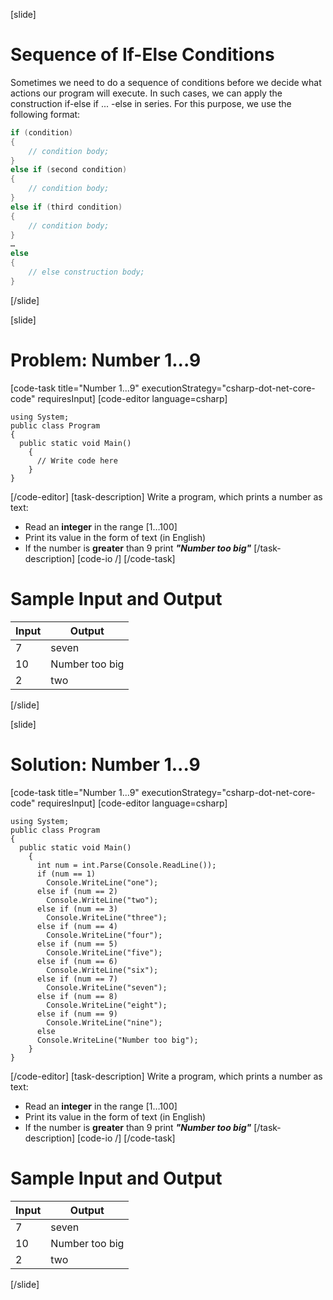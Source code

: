 [slide]
# Sequence of If-Else Conditions
Sometimes we need to do a sequence of conditions before we decide what actions
our program will execute. In such cases, we can apply the construction 
if-else if ... -else in series. For this purpose, we use the following format:

```csharp
if (condition)
{
    // condition body;
}
else if (second condition)
{
    // condition body;
}
else if (third condition)
{
    // condition body;
}
…
else
{
    // else construction body;
}
```
[/slide]

[slide]
# Problem: Number 1...9
[code-task title="Number 1...9" executionStrategy="csharp-dot-net-core-code" requiresInput]
[code-editor language=csharp]
```
using System;
public class Program
{
  public static void Main()
    {
      // Write code here
    }
}
```
[/code-editor]
[task-description]
Write a program, which prints a number as text: 

  * Read an **integer** in the range [1…100]
  * Print its value in the form of text (in English)
  * If the number is **greater** than 9 print ***"Number too big"***
[/task-description]
[code-io /]
[/code-task]

# Sample Input and Output
|Input|Output|
|-----|------|
|7|seven|
|10|Number too big|
|2|two|
[/slide]

[slide]
# Solution: Number 1...9
[code-task title="Number 1...9" executionStrategy="csharp-dot-net-core-code" requiresInput]
[code-editor language=csharp]
```
using System;
public class Program
{
  public static void Main()
    {
      int num = int.Parse(Console.ReadLine());
      if (num == 1)
        Console.WriteLine("one");
      else if (num == 2)
        Console.WriteLine("two");
      else if (num == 3)
        Console.WriteLine("three");
      else if (num == 4)
        Console.WriteLine("four");
      else if (num == 5)
        Console.WriteLine("five");
      else if (num == 6)
        Console.WriteLine("six");
      else if (num == 7)
        Console.WriteLine("seven");
      else if (num == 8)
        Console.WriteLine("eight");
      else if (num == 9)
        Console.WriteLine("nine");
      else
      Console.WriteLine("Number too big");
    }
}
```
[/code-editor]
[task-description]
Write a program, which prints a number as text:

  * Read an **integer** in the range [1…100]
  * Print its value in the form of text (in English)
  * If the number is **greater** than 9 print ***"Number too big"***
[/task-description]
[code-io /]
[/code-task]

# Sample Input and Output
|Input|Output|
|-----|------|
|7|seven|
|10|Number too big|
|2|two|
[/slide]